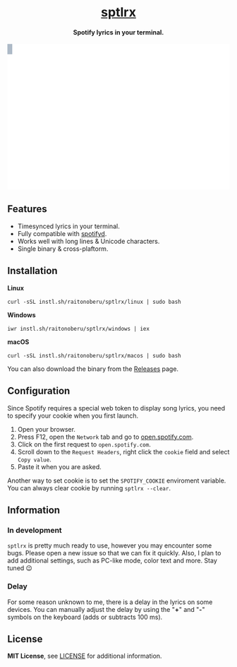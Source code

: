<div align="center">

<h1><a href="https://github.com/raitonoberu/sptlrx">sptlrx</a></h1>
<h4>Spotify lyrics in your terminal.</h4>

![Crystal Castles - Not In Love](./demo.svg "Crystal Castles - Not In Love")

</div>

## Features

- Timesynced lyrics in your terminal.
- Fully compatible with [spotifyd](https://github.com/Spotifyd/spotifyd).
- Works well with long lines & Unicode characters.
- Single binary & cross-plaftorm.

## Installation

**Linux**

    curl -sSL instl.sh/raitonoberu/sptlrx/linux | sudo bash  

**Windows**

    iwr instl.sh/raitonoberu/sptlrx/windows | iex  
  
**macOS**

    curl -sSL instl.sh/raitonoberu/sptlrx/macos | sudo bash   

You can also download the binary from the [Releases](https://github.com/raitonoberu/sptlrx/releases/latest) page.

## Configuration

Since Spotify requires a special web token to display song lyrics, you need to specify your cookie when you first launch.

1. Open your browser.
2. Press F12, open the `Network` tab and go to [open.spotify.com](https://open.spotify.com/).
3. Click on the first request to `open.spotify.com`.
4. Scroll down to the `Request Headers`, right click the `cookie` field and select `Copy value`.
5. Paste it when you are asked.

Another way to set cookie is to set the `SPOTIFY_COOKIE` enviroment variable. You can always clear cookie by running `sptlrx --clear`.

## Information

### In development

`sptlrx` is pretty much ready to use, however you may encounter some bugs. Please open a new issue so that we can fix it quickly. Also, I plan to add additional settings, such as PC-like mode, color text and more. Stay tuned 😉

### Delay

For some reason unknown to me, there is a delay in the lyrics on some devices. You can manually adjust the delay by using the "**+**" and "**-**" symbols on the keyboard (adds or subtracts 100 ms).

## License

**MIT License**, see [LICENSE](./LICENSE) for additional information.
